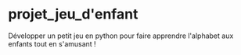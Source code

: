 # projet_jeu_d'enfant
Développer un petit jeu en python pour faire apprendre l'alphabet aux enfants tout en s'amusant !
